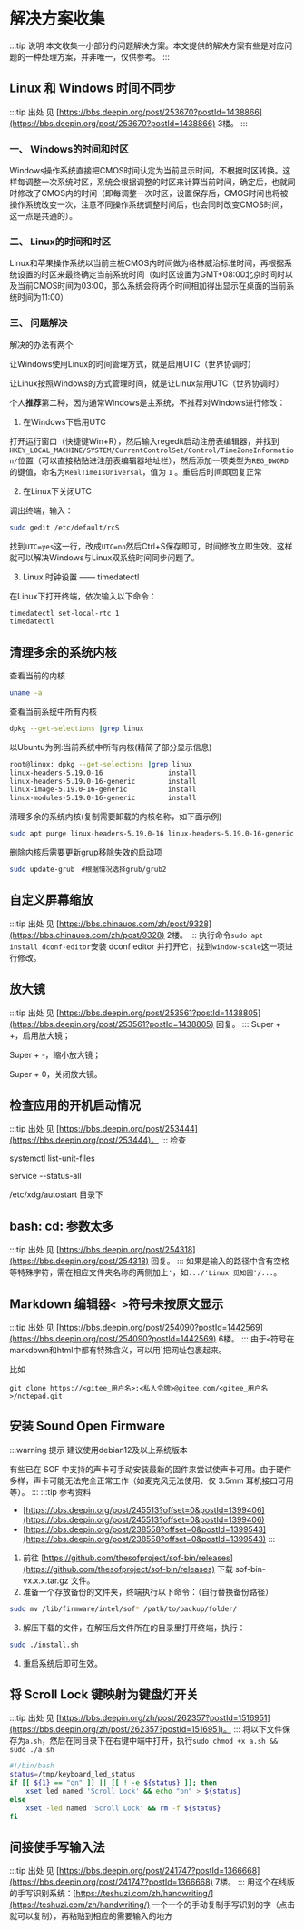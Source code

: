 # 解决方案收集
:::tip 说明
本文收集一小部分的问题解决方案。本文提供的解决方案有些是对应问题的一种处理方案，并非唯一，仅供参考。
:::

## Linux 和 Windows 时间不同步
:::tip 出处
见 [https://bbs.deepin.org/post/253670?postId=1438866](https://bbs.deepin.org/post/253670?postId=1438866) 3楼。
:::
###  一、 Windows的时间和时区

Windows操作系统直接把CMOS时间认定为当前显示时间，不根据时区转换。这样每调整一次系统时区，系统会根据调整的时区来计算当前时间，确定后，也就同时修改了CMOS内的时间（即每调整一次时区，设置保存后，CMOS时间也将被操作系统改变一次，注意不同操作系统调整时间后，也会同时改变CMOS时间，这一点是共通的）。

### 二、 Linux的时间和时区

Linux和苹果操作系统以当前主板CMOS内时间做为格林威治标准时间，再根据系统设置的时区来最终确定当前系统时间（如时区设置为GMT+08:00北京时间时以及当前CMOS时间为03:00，那么系统会将两个时间相加得出显示在桌面的当前系统时间为11:00）

### 三、 问题解决

解决的办法有两个

让Windows使用Linux的时间管理方式，就是启用UTC（世界协调时）

让Linux按照Windows的方式管理时间，就是让Linux禁用UTC（世界协调时）

个人**推荐**第二种，因为通常Windows是主系统，不推荐对Windows进行修改：

1. 在Windows下启用UTC

打开运行窗口（快捷键Win+R），然后输入regedit启动注册表编辑器，并找到`HKEY_LOCAL_MACHINE/SYSTEM/CurrentControlSet/Control/TimeZoneInformation/`位置（可以直接粘贴进注册表编辑器地址栏），然后添加一项类型为`REG_DWORD`的键值，命名为`RealTimeIsUniversal`，值为 `1` 。重启后时间即回复正常

2. 在Linux下关闭UTC

调出终端，输入：
```sh
sudo gedit /etc/default/rcS
```
找到`UTC=yes`这一行，改成`UTC=no`然后Ctrl+S保存即可，时间修改立即生效。这样就可以解决Windows与Linux双系统时间同步问题了。

3. Linux 时钟设置 —— timedatectl 

在Linux下打开终端，依次输入以下命令：
```sh
timedatectl set-local-rtc 1
timedatectl
```

## 清理多余的系统内核

查看当前的内核
```sh
uname -a
``` 

查看当前系统中所有内核
```sh
dpkg --get-selections |grep linux
``` 

以Ubuntu为例:当前系统中所有内核(精简了部分显示信息)
```sh
root@linux: dpkg --get-selections |grep linux
linux-headers-5.19.0-16                install
linux-headers-5.19.0-16-generic        install
linux-image-5.19.0-16-generic          install
linux-modules-5.19.0-16-generic        install
```

清理多余的系统内核(复制需要卸载的内核名称，如下面示例)
```sh
sudo apt purge linux-headers-5.19.0-16 linux-headers-5.19.0-16-generic linux-image-5.19.0-16-generic linux-modules-5.19.0-16-generic 
```

删除内核后需要更新grup移除失效的启动项
```sh
sudo update-grub　#根据情况选择grub/grub2
```

## 自定义屏幕缩放
:::tip 出处
见 [https://bbs.chinauos.com/zh/post/9328](https://bbs.chinauos.com/zh/post/9328) 2楼。
:::
执行命令`sudo apt install dconf-editor`安装 dconf editor 并打开它，找到`window-scale`这一项进行修改。

## 放大镜
:::tip 出处
见 [https://bbs.deepin.org/post/253561?postId=1438805](https://bbs.deepin.org/post/253561?postId=1438805) 回复。
:::
Super + +，启用放大镜；

Super + -，缩小放大镜；

Super + 0，关闭放大镜。

## 检查应用的开机启动情况
:::tip 出处
见 [https://bbs.deepin.org/post/253444](https://bbs.deepin.org/post/253444)。
:::
检查

systemctl list-unit-files

service --status-all

/etc/xdg/autostart 目录下

##  bash: cd: 参数太多
:::tip 出处
见 [https://bbs.deepin.org/post/254318](https://bbs.deepin.org/post/254318) 回复。
:::
如果是输入的路径中含有空格等特殊字符，需在相应文件夹名称的两侧加上`'`，如`.../'Linux 觅知园'/...`。

## Markdown 编辑器`< >`符号未按原文显示
:::tip 出处
见 [https://bbs.deepin.org/post/254090?postId=1442569](https://bbs.deepin.org/post/254090?postId=1442569) 6楼。
:::
由于`<`符号在markdown和html中都有特殊含义，可以用`把网址包裹起来。

比如

`git clone https://<gitee_用户名>:<私人令牌>@gitee.com/<gitee_用户名>/notepad.git`

## 安装 Sound Open Firmware
:::warning 提示
建议使用debian12及以上系统版本

有些已在 SOF 中支持的声卡可手动安装最新的固件来尝试使声卡可用。由于硬件多样，声卡可能无法完全正常工作（如麦克风无法使用、仅  3.5mm 耳机接口可用等）。
:::
:::tip 参考资料
- [https://bbs.deepin.org/post/245513?offset=0&postId=1399406](https://bbs.deepin.org/post/245513?offset=0&postId=1399406)
- [https://bbs.deepin.org/post/238558?offset=0&postId=1399543](https://bbs.deepin.org/post/238558?offset=0&postId=1399543)
:::
1. 前往 [https://github.com/thesofproject/sof-bin/releases](https://github.com/thesofproject/sof-bin/releases) 下载 sof-bin-vx.x.x.tar.gz 文件。
2. 准备一个存放备份的文件夹，终端执行以下命令：（自行替换备份路径）
```sh
sudo mv /lib/firmware/intel/sof* /path/to/backup/folder/
```
3. 解压下载的文件，在解压后文件所在的目录里打开终端，执行：
```sh
sudo ./install.sh
```
4. 重启系统后即可生效。

## 将 Scroll Lock 键映射为键盘灯开关
:::tip 出处
见 [https://bbs.deepin.org/zh/post/262357?postId=1516951](https://bbs.deepin.org/zh/post/262357?postId=1516951)。
:::
将以下文件保存为`a.sh`，然后在同目录下在右键中端中打开，执行`sudo chmod +x a.sh && sudo ./a.sh`
```sh
#!/bin/bash
status=/tmp/keyboard_led_status  
if [[ ${1} == "on" ]] || [[ ! -e ${status} ]]; then  
    xset led named 'Scroll Lock' && echo "on" > ${status}  
else  
    xset -led named 'Scroll Lock' && rm -f ${status}  
fi
```

## 间接使手写输入法
:::tip 出处
见 [https://bbs.deepin.org/post/241747?postId=1366668](https://bbs.deepin.org/post/241747?postId=1366668) 7楼。
:::
用这个在线版的手写识别系统：[https://teshuzi.com/zh/handwriting/](https://teshuzi.com/zh/handwriting/)    一个一个的手动复制手写识别的字（点击就可以复制），再粘贴到相应的需要输入的地方
